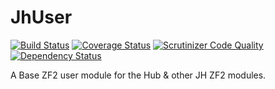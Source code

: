JhUser
======
[![Build Status](https://travis-ci.org/WeareJH/JhUser.svg)](https://travis-ci.org/WeareJH/JhUser)
[![Coverage Status](https://coveralls.io/repos/WeareJH/JhUser/badge.png)](https://coveralls.io/r/WeareJH/JhUser)
[![Scrutinizer Code Quality](https://scrutinizer-ci.com/g/WeareJH/JhUser/badges/quality-score.png?s=325f71da0dd4bb5966d99edb3a9196d142d4d666)](https://scrutinizer-ci.com/g/WeareJH/JhUser/)
[![Dependency Status](https://www.versioneye.com/user/projects/535954effe0d07f20d0001ef/badge.png)](https://www.versioneye.com/user/projects/535954effe0d07f20d0001ef)

A Base ZF2 user module for the Hub & other JH ZF2 modules.

